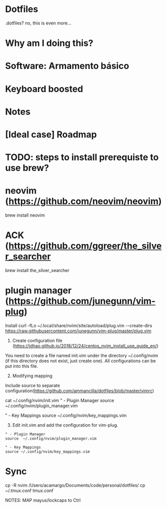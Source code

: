 # Dotfiles

.dotfiles? no, this is even more...

# Why am I doing this?


# Software: Armamento básico



# Keyboard boosted

# Notes

# [Ideal case] Roadmap

















# TODO: steps to install prerequiste to use brew?


# neovim (https://github.com/neovim/neovim)
brew install neovim

# ACK (https://github.com/ggreer/the_silver_searcher
brew install the_silver_searcher

# plugin manager (https://github.com/junegunn/vim-plug)
Install
curl -fLo ~/.local/share/nvim/site/autoload/plug.vim --create-dirs \
    https://raw.githubusercontent.com/junegunn/vim-plug/master/plug.vim


1. Create configuration file (https://jdhao.github.io/2018/12/24/centos_nvim_install_use_guide_en/)

You need to create a file named init.vim under the directory ~/.config/nvim (if this directory does not exist, just create one). All
configurations can be put into this file.


2. Modifying mapping

Include source to separate configuration(https://github.com/ammancilla/dotfiles/blob/master/vimrc)

 cat ~/.config/nvim/init.vim
" - Plugin Manager
source  ~/.config/nvim/plugin_manager.vim

" - Key Mappings
source ~/.config/nvim/key_mappings.vim


3. Edit init.vim and add the configuration for vim-plug.
```
" - Plugin Manager
source  ~/.config/nvim/plugin_manager.vim

" - Key Mappings
source ~/.config/nvim/key_mappings.vim

```

# Sync
cp -R nvim  /Users/acamargo/Documents/code/personal/dotfiles/
cp ~/.tmux.conf tmux.conf

NOTES:
MAP mayus/lockcaps to Ctrl

